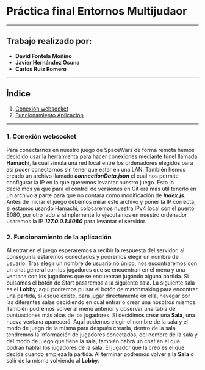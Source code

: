 # Práctica final Entornos Multijudaor #
____
## Trabajo realizado por: ##
- **David Fontela Moñino**
- **Javier Hernández Osuna**
- **Carlos Ruiz Romero**
____
## Índice ##
1. [Conexión websocket](#id1)
2. [Funcionamiento Aplicación](#id2)

___
### 1. Conexión websocket <a name="id1"></a> ###

Para conectarnos en nuestro juego de SpaceWars de forma remota hemos decidido usar la herramienta para hacer conexiones mediante túnel llamada **Hamachi**, la cual simula una red local entre los ordenadores elegidos para así poder conectarnos sin tener que estar en una LAN.
También hemos creado un archivo llamado ***connectionData.json*** el cual nos permite configurar la IP en la que queremos levantar nuestro juego. Esto lo decidimos ya que para el control de versiones en Git era más útil tenerlo en un archivo a parte para que no contara como modificación de ***Index.js***.
Antes de iniciar el juego debemos mirar este archivo y poner la IP correcta, si estamos usando Hamachi, colocaremos nuestra IPv4 local con el puerto 8080, por otro lado si simplemente lo ejecutamos en nuestro ordenador usaremos la IP ***127.0.0.1:8080*** para levantar el servidor.

### 2. Funcionamiento de la aplicación <a name="id2"></a> ###
Al entrar en el juego esperaremos a recibir la respuesta del servidor, al conseguirla estaremos conectados y podremos elegir un nombre de usuario.
Tras elegir un nombre de usuario no único, nos escontraremos con un chat general con los jugadores que se encuentran en el menu y una ventana con los jugadores que se encuentran jugando alguna partida. Si pulsamos el botón de Start pasaremos a la siguiente sala.
La siguiente sala es el **Lobby**, aqui podremos pulsar el botón de matchmaking para encontrar una partida, si esque existe, para jugar directamente en ella, navegar por las diferentes salas decidiendo en cual entrar o crear una nosotros mismos. También podremos volver al menú anterior y observar una tabla de puntuaciones más altas de los jugadores.
Si decidimos crear una **Sala**, una nueva ventana aparecerá. Aquí podemos elegir el nombre de la sala y el modo de juego de la misma para después crearla, dentro de la sala tendremos la información de jugadores conectados, del nombre de la sala y del modo de juego que tiene la sala, también habrá un chat en el que podrán hablar los jugadores de la sala. El jugador que la creó es el que decide cuando empieza la partida.
Al terminar podremos volver a la **Sala** o salir de la misma volviendo al **Lobby**.